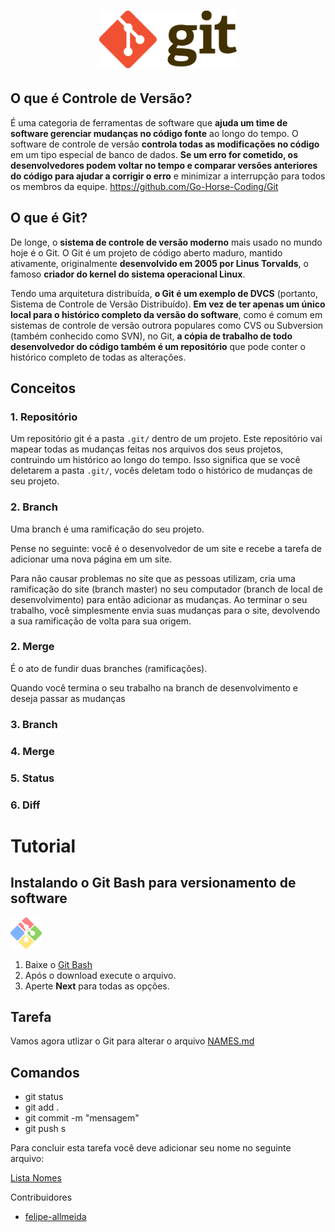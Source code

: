 <h1 align="center">
  <img src="/Images/git.png" alt="Git" width="220px" />
</h1>

## O que é Controle de Versão?

É uma categoria de ferramentas de software que **ajuda um time de software gerenciar mudanças no código fonte** ao longo do tempo. O software de controle de versão **controla todas as modificações no código** em um tipo especial de banco de dados. **Se um erro for cometido, os desenvolvedores podem voltar no tempo e comparar versões anteriores do código para ajudar a corrigir o erro** e minimizar a interrupção para todos os membros da equipe.
https://github.com/Go-Horse-Coding/Git
## O que é Git?

De longe, o **sistema de controle de versão moderno** mais usado no mundo hoje é o Git. O Git é um projeto de código aberto maduro, mantido ativamente, originalmente **desenvolvido em 2005 por Linus Torvalds**, o famoso **criador do kernel do sistema operacional Linux**.

Tendo uma arquitetura distribuída, **o Git é um exemplo de DVCS** (portanto, Sistema de Controle de Versão Distribuído). **Em vez de ter apenas um único local para o histórico completo da versão do software**, como é comum em sistemas de controle de versão outrora populares como CVS ou Subversion (também conhecido como SVN), no Git, **a cópia de trabalho de todo desenvolvedor do código também é um repositório** que pode conter o histórico completo de todas as alterações.

## Conceitos

### 1. Repositório
Um repositório git é a pasta `.git/` dentro de um projeto. Este repositório vai mapear todas as mudanças feitas nos arquivos dos seus projetos, contruindo um histórico ao longo do tempo. Isso significa que se você deletarem a pasta `.git/`, vocês deletam todo o histórico de mudanças de seu projeto.
### 2. Branch
Uma branch é uma ramificação do seu projeto. 

Pense no seguinte: você é o desenvolvedor de um site e recebe a tarefa de adicionar uma nova página em um site. 

Para não causar problemas no site que as pessoas utilizam, cria uma ramificação do site (branch master) no seu computador (branch de local de desenvolvimento) para então adicionar as mudanças. Ao terminar o seu trabalho, você simplesmente envia suas mudanças para o site, devolvendo a sua ramificação de volta para sua origem.
### 2. Merge
É o ato de fundir duas branches (ramificações). 

Quando você termina o seu trabalho na branch de desenvolvimento e deseja passar as mudanças 

### 3. Branch
### 4. Merge
### 5. Status
### 6. Diff

# Tutorial

## Instalando o Git Bash para versionamento de software

<img src="/Images/git_bash.png" alt="Git" width="50px" /> 

1. Baixe o [Git Bash ](https://git-scm.com/downloads)
2. Após o download execute o arquivo.
3. Aperte **Next** para todas as opções.

## Tarefa

Vamos agora utlizar o Git para alterar o arquivo [NAMES.md](https://github.com/Go-Horse-Coding/Git/blob/development/NAMES.md)

## Comandos

* git status
* git add .
* git commit -m "mensagem"
* git push
s

Para concluir esta tarefa você deve adicionar seu nome no seguinte arquivo:

[Lista Nomes](https://github.com/Go-Horse-Coding/Git/blob/development/NAMES.md)

Contribuidores
* [felipe-allmeida](https://github.com/felipe-allmeida)

